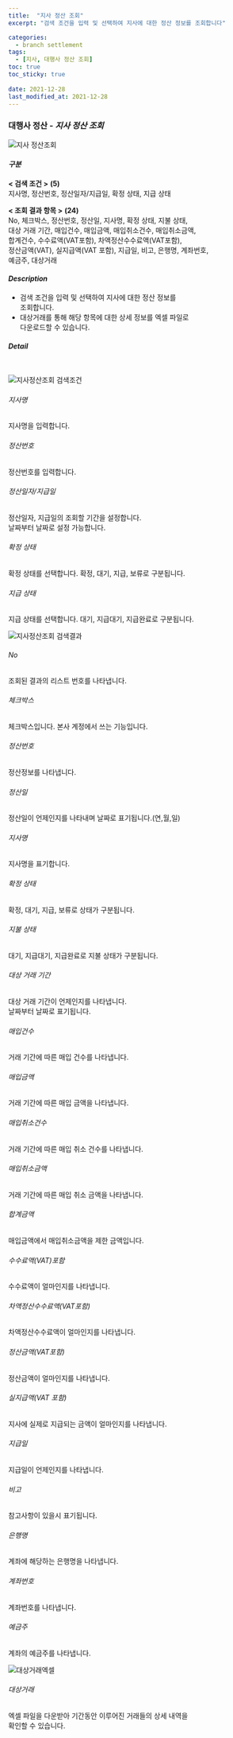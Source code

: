 ```yaml
---
title:  "지사 정산 조회"
excerpt: "검색 조건을 입력 및 선택하여 지사에 대한 정산 정보를 조회합니다"

categories:
  - branch settlement
tags:
  - [지사, 대행사 정산 조회]
toc: true
toc_sticky: true
 
date: 2021-12-28
last_modified_at: 2021-12-28
---
```

### 대행사 정산 - *지사 정산 조회*
![지사 정산조회](https://user-images.githubusercontent.com/95394003/147530103-682b2dc3-3e94-4ebc-b564-587ea0ad53b8.jpeg)

#### *구분* <br>
**< 검색 조건 >** **(5)**
<br>지사명, 정산번호, 정산일자/지급일, 확정 상태, 지급 상태

**< 조회 결과 항목 >** **(24)**
<br>No, 체크박스, 정산번호, 정산일, 지사명, 확정 상태, 지불 상태,<br> 대상 거래 기간, 매입건수, 매입금액, 매입취소건수, 매입취소금액,<br>합계건수, 수수료액(VAT포함), 차액정산수수료액(VAT포함),<br>정산금액(VAT), 실지급액(VAT 포함), 지급일, 비고, 은행명, 계좌번호,<br>예금주, 대상거래

#### *Description*
- 검색 조건을 입력 및 선택하여 지사에 대한 정산 정보를<br>조회합니다.
- 대상거래를 통해 해당 항목에 대한 상세 정보를 엑셀 파일로<br>다운로드할 수 있습니다.

#### *Detail*
<br>

![지사정산조회 검색조건](https://user-images.githubusercontent.com/95394003/147530164-228b3152-7517-4edc-8793-e06115ce269b.jpeg)
###### 지사명
지사명을 입력합니다.

###### 정산번호
정산번호를 입력합니다.

###### 정산일자/지급일
정산일자, 지급일의 조회할 기간을 설정합니다.<br>날짜부터 날짜로 설정 가능합니다.

###### 확정 상태
확정 상태를 선택합니다. 확정, 대기, 지급, 보류로 구분됩니다.

###### 지급 상태
지급 상태를 선택합니다. 대기, 지급대기, 지급완료로 구분됩니다.
<br>

![지사정산조회 검색결과](https://user-images.githubusercontent.com/95394003/147530190-f402d0e1-6928-40dd-a170-d66f62a78c46.jpeg)
###### No
조회된 결과의 리스트 번호를 나타냅니다.

###### 체크박스
체크박스입니다. 본사 계정에서 쓰는 기능입니다.

###### 정산번호
정산정보를 나타냅니다.

###### 정산일
정산일이 언제인지를 나타내며 날짜로 표기됩니다.(연,월,일)

###### 지사명
지사명을 표기합니다.

###### 확정 상태
확정, 대기, 지급, 보류로 상태가 구분됩니다.

###### 지불 상태
대기, 지급대기, 지급완료로 지불 상태가 구분됩니다.

###### 대상 거래 기간
대상 거래 기간이 언제인지를 나타냅니다.<br>
날짜부터 날짜로 표기됩니다.

###### 매입건수
거래 기간에 따른 매입 건수를 나타냅니다.

###### 매입금액
거래 기간에 따른 매입 금액을 나타냅니다.

###### 매입취소건수
거래 기간에 따른 매입 취소 건수를 나타냅니다.

###### 매입취소금액
거래 기간에 따른 매입 취소 금액을 나타냅니다.

###### 합계금액
매입금액에서 매입취소금액을 제한 금액입니다.

###### 수수료액(VAT)포함
수수료액이 얼마인지를 나타냅니다.

###### 차액정산수수료액(VAT포함)
차액정산수수료액이 얼마인지를 나타냅니다.

###### 정산금액(VAT포함)
정산금액이 얼마인지를 나타냅니다.

###### 실지급액(VAT 포함)
지사에 실제로 지급되는 금액이 얼마인지를 나타냅니다.

###### 지급일
지급일이 언제인지를 나타냅니다.

###### 비고
참고사항이 있을시 표기됩니다.

###### 은행명
계좌에 해당하는 은행명을 나타냅니다.

###### 계좌번호
계좌번호를 나타냅니다.

###### 예금주
계좌의 예금주를 나타냅니다.
<br>

![대상거래엑셀](https://user-images.githubusercontent.com/95394003/146875647-2377d39f-90b4-4f57-a1c1-6c291f48a83f.jpeg)
###### 대상거래
엑셀 파일을 다운받아 기간동안 이루어진 거래들의 상세 내역을<br>확인할 수 있습니다.